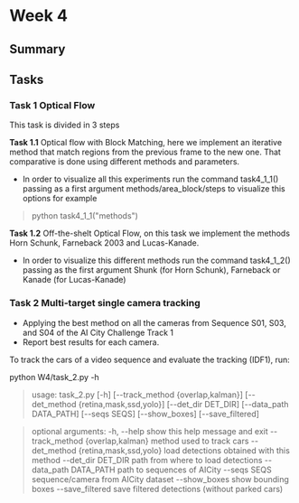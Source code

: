 # Week 4
## Summary 

## Tasks
### Task 1 Optical Flow
This task is divided in 3 steps

**Task 1.1** Optical flow with Block Matching, here we implement an iterative method that match regions from the previous frame to the new one. That comparative is done using different methods and parameters.

* In order to visualize all this experiments run the command task4_1_1() passing as a first argument methods/area_block/steps to visualize this options for example

> python task4_1_1("methods")

**Task 1.2** Off-the-shelt Optical Flow, on this task we implement the methods Horn Schunk, Farneback 2003 and Lucas-Kanade.

* In order to visualize this different methods run the command task4_1_2() passing as the first argument Shunk (for Horn Schunk), Farneback or Kanade (for Lucas-Kanade)

### Task 2 Multi-target single camera tracking
* Applying the best method  on all the cameras from Sequence S01, S03, and S04 of the AI City Challenge Track 1
* Report best results for each camera.

To track the cars of a video sequence and evaluate the tracking (IDF1), run:

python W4/task_2.py -h

>usage: task_2.py [-h] [--track_method {overlap,kalman}]
                      [--det_method {retina,mask,ssd,yolo}]
                      [--det_dir DET_DIR] [--data_path DATA_PATH]
                      [--seqs SEQS] [--show_boxes] [--save_filtered]

>optional arguments:
  -h, --help            show this help message and exit
  --track_method {overlap,kalman}
                        method used to track cars
  --det_method {retina,mask,ssd,yolo}
                        load detections obtained with this method
  --det_dir DET_DIR     path from where to load detections
  --data_path DATA_PATH
                        path to sequences of AICity
  --seqs SEQS           sequence/camera from AICity dataset
  --show_boxes          show bounding boxes
  --save_filtered       save filtered detections (without parked cars)

